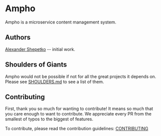 # Ampho

Ampho is a microservice content management system.

## Authors

[Alexander Shepetko](https://shepetko.com) -- initial work.

## Shoulders of Giants

Ampho would not be possible if not for all the great projects it depends on. Please see [SHOULDERS.md](SHOULDERS.md) 
to see a list of them.

## Contributing

First, thank you so much for wanting to contribute! It means so much that you care enough to want to contribute. We 
appreciate every PR from the smallest of typos to the biggest of features.

To contribute, please read the contribution guidelines: [CONTRIBUTING](CONTRIBUTING.md)

